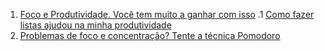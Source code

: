 1. [Foco e Produtividade. Você tem muito a ganhar com isso](http://tableless.com.br/foco-e-produtividade-voce-tem-muito-ganhar-com-isso/)
.1 [Como fazer listas ajudou na minha produtividade](https://medium.com/brasil/como-fazer-listas-ajudou-na-minha-produtividade-83ab9bbfc6d5)
1. [Problemas de foco e concentração? Tente a técnica Pomodoro](http://papodehomem.com.br/problemas-de-foco-e-concentracao-tente-a-tecnica-pomodoro/)